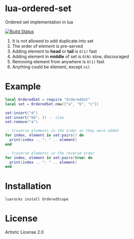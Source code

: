 # lua-ordered-set
Ordered set implementation in lua

[![Build Status](https://travis-ci.org/basiliscos/lua-ordered-set.png)](https://travis-ci.org/basiliscos/lua-ordered-set)


1. It is not allowed to add duplicate into set
2. The order of element is pre-served
2. Adding element to **head** or **tail** is `O(1)` fast 
3. Adding element in **middle** of set is `O(N)` slow, discouraged
4. Removing element from anywhere is `O(1)` fast
5. Anything could be element, except `nil`


# Example
```lua
local OrderedSet = require "OrderedSet"
local set = OrderedSet.new({"a", "b", "c"})

set:insert("d")
set:insert("bb", 2) -- slow
set:remove("a")

-- traverse elements in the order as they were added
for index, element in set:pairs() do
  print(index .. ": " .. element)
end

-- traverse elements in the reverse order
for index, element in set:pairs(true) do
  print(index .. ": " .. element)
end


```

Installation
============

```luarocks install OrderedScope```


# License

Artistic License 2.0
